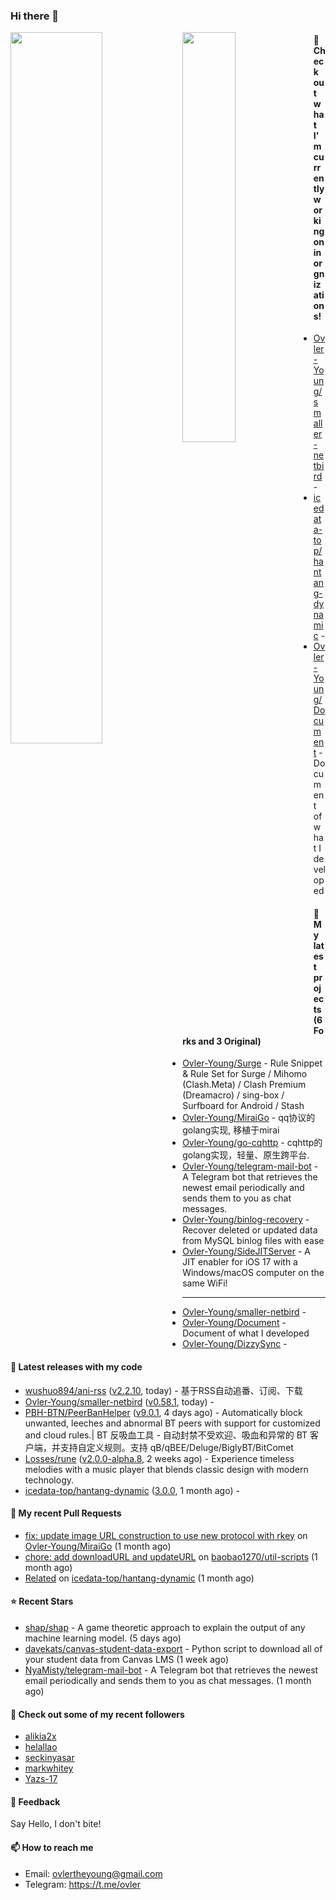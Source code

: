 ### Hi there 👋

<img align="left" width="54%" src="https://github-readme-stats-mauve-one-69.vercel.app/api?username=Ovler-Young&theme=dark&count_private=true&show_icons=true" />
<img align="left" width="41%" src="https://github-readme-stats-mauve-one-69.vercel.app/api/top-langs/?username=Ovler-Young&layout=compact&theme=dark&include_all_commits=true&count_private=true" />

#### 👷 Check out what I'm currently working on in orgnizations!

- [Ovler-Young/smaller-netbird](https://github.com/Ovler-Young/smaller-netbird) - 
- [icedata-top/hantang-dynamic](https://github.com/icedata-top/hantang-dynamic) - 
- [Ovler-Young/Document](https://github.com/Ovler-Young/Document) - Document of what I developed

#### 🌱 My latest projects (6 Forks and 3 Original)

- [Ovler-Young/Surge](https://github.com/Ovler-Young/Surge) - Rule Snippet & Rule Set for Surge / Mihomo (Clash.Meta) / Clash Premium (Dreamacro) / sing-box / Surfboard for Android / Stash
- [Ovler-Young/MiraiGo](https://github.com/Ovler-Young/MiraiGo) - qq协议的golang实现, 移植于mirai
- [Ovler-Young/go-cqhttp](https://github.com/Ovler-Young/go-cqhttp) - cqhttp的golang实现，轻量、原生跨平台.
- [Ovler-Young/telegram-mail-bot](https://github.com/Ovler-Young/telegram-mail-bot) - A Telegram bot that retrieves the newest email periodically and sends them to you as chat messages.
- [Ovler-Young/binlog-recovery](https://github.com/Ovler-Young/binlog-recovery) - Recover deleted or updated data from MySQL binlog files with ease
- [Ovler-Young/SideJITServer](https://github.com/Ovler-Young/SideJITServer) - A JIT enabler for iOS 17 with a Windows/macOS computer on the same WiFi!
- ---

- [Ovler-Young/smaller-netbird](https://github.com/Ovler-Young/smaller-netbird) - 
- [Ovler-Young/Document](https://github.com/Ovler-Young/Document) - Document of what I developed
- [Ovler-Young/DizzySync](https://github.com/Ovler-Young/DizzySync) - 

#### 🔭 Latest releases with my code

- [wushuo894/ani-rss](https://github.com/wushuo894/ani-rss) ([v2.2.10](https://github.com/wushuo894/ani-rss/releases/tag/v2.2.10), today) - 基于RSS自动追番、订阅、下载
- [Ovler-Young/smaller-netbird](https://github.com/Ovler-Young/smaller-netbird) ([v0.58.1](https://github.com/Ovler-Young/smaller-netbird/releases/tag/v0.58.1), today) - 
- [PBH-BTN/PeerBanHelper](https://github.com/PBH-BTN/PeerBanHelper) ([v9.0.1](https://github.com/PBH-BTN/PeerBanHelper/releases/tag/v9.0.1), 4 days ago) - Automatically block unwanted, leeches and abnormal BT peers with support for customized and cloud rules.| BT 反吸血工具 - 自动封禁不受欢迎、吸血和异常的 BT 客户端，并支持自定义规则。支持 qB/qBEE/Deluge/BiglyBT/BitComet
- [Losses/rune](https://github.com/Losses/rune) ([v2.0.0-alpha.8](https://github.com/Losses/rune/releases/tag/v2.0.0-alpha.8), 2 weeks ago) - Experience timeless melodies with a music player that blends classic design with modern technology.
- [icedata-top/hantang-dynamic](https://github.com/icedata-top/hantang-dynamic) ([3.0.0](https://github.com/icedata-top/hantang-dynamic/releases/tag/3.0.0), 1 month ago) - 

#### 🔨 My recent Pull Requests

- [fix: update image URL construction to use new protocol with rkey](https://github.com/Ovler-Young/MiraiGo/pull/1) on [Ovler-Young/MiraiGo](https://github.com/Ovler-Young/MiraiGo) (1 month ago)
- [chore: add downloadURL and updateURL](https://github.com/baobao1270/util-scripts/pull/3) on [baobao1270/util-scripts](https://github.com/baobao1270/util-scripts) (1 month ago)
- [Related](https://github.com/icedata-top/hantang-dynamic/pull/5) on [icedata-top/hantang-dynamic](https://github.com/icedata-top/hantang-dynamic) (1 month ago)

#### ⭐ Recent Stars

- [shap/shap](https://github.com/shap/shap) - A game theoretic approach to explain the output of any machine learning model. (5 days ago)
- [davekats/canvas-student-data-export](https://github.com/davekats/canvas-student-data-export) - Python script to download all of your student data from Canvas LMS (1 week ago)
- [NyaMisty/telegram-mail-bot](https://github.com/NyaMisty/telegram-mail-bot) - A Telegram bot that retrieves the newest email periodically and sends them to you as chat messages. (1 month ago)

#### 👯 Check out some of my recent followers

- [alikia2x](https://github.com/alikia2x)
- [helallao](https://github.com/helallao)
- [seckinyasar](https://github.com/seckinyasar)
- [markwhitey](https://github.com/markwhitey)
- [Yazs-17](https://github.com/Yazs-17)

#### 💬 Feedback

Say Hello, I don't bite!

#### 📫 How to reach me

- Email: ovlertheyoung@gmail.com
- Telegram: https://t.me/ovler
